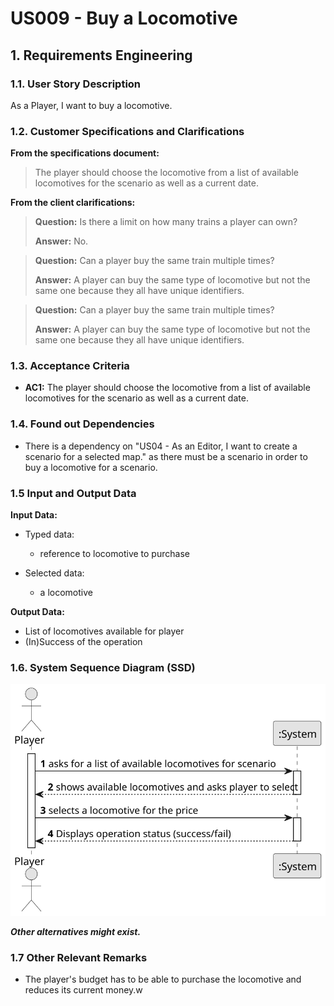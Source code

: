 # US009 - Buy a Locomotive

## 1. Requirements Engineering

### 1.1. User Story Description

As a Player, I want to buy a locomotive.

### 1.2. Customer Specifications and Clarifications 

**From the specifications document:**

>	The player should choose the locomotive from a list of available locomotives for the scenario as well as a current date.

**From the client clarifications:**

> **Question:** Is there a limit on how many trains a player can own?
>
> **Answer:** No.

> **Question:** Can a player buy the same train multiple times?
>
> **Answer:** A player can buy the same type of locomotive but not the same one because they all have unique identifiers.

> **Question:** Can a player buy the same train multiple times?
>
> **Answer:** A player can buy the same type of locomotive but not the same one because they all have unique identifiers.


### 1.3. Acceptance Criteria

* **AC1:** The player should choose the locomotive from a list of available locomotives for the scenario as well as a current date.

### 1.4. Found out Dependencies

* There is a dependency on "US04 - As an Editor, I want to create a scenario for a selected map." as there must be a scenario in order to buy a locomotive for a scenario.

### 1.5 Input and Output Data

**Input Data:**

* Typed data:
    * reference to locomotive to purchase
	
* Selected data:
    * a locomotive

**Output Data:**

* List of locomotives available for player
* (In)Success of the operation

### 1.6. System Sequence Diagram (SSD)

![System Sequence Diagram](svg/US009-SSD.svg)

**_Other alternatives might exist._**

### 1.7 Other Relevant Remarks

* The player's budget has to be able to purchase the locomotive and reduces its current money.w